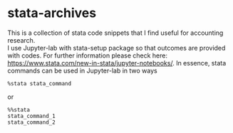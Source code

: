 # stata-archives
This is a collection of stata code snippets that I find useful for accounting research. </br>
I use Jupyter-lab with stata-setup package so that outcomes are provided with codes. For further information please check here: https://www.stata.com/new-in-stata/jupyter-notebooks/. In essence, stata commands can be used in Jupyter-lab in two ways </br>


```
%stata stata_command
```
or
```
%%stata
stata_command_1
stata_command_2
```



